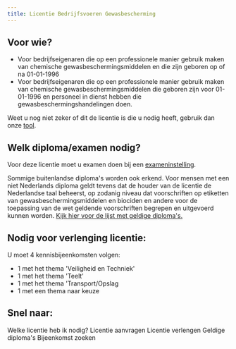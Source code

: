 ```yaml
---
title: Licentie Bedrijfsvoeren Gewasbescherming
---
```

## Voor wie?

* Voor bedrijfseigenaren die op een professionele manier gebruik maken van chemische gewasbeschermingsmiddelen en die zijn geboren op of na 01-01-1996
* Voor bedrijfseigenaren die op een professionele manier gebruik maken van chemische gewasbeschermingsmiddelen die geboren zijn voor 01-01-1996 en personeel in dienst hebben die gewasbeschermingshandelingen doen.

Weet u nog niet zeker of dit de licentie is die u nodig heeft, gebruik dan onze [tool](/licenties/welke-licentie-heb-ik-nodig).

## Welk diploma/examen nodig?

Voor deze licentie moet u examen doen bij een [exameninstelling](/wat-wij-doen/exameninstellingen).

Sommige buitenlandse diploma's worden ook erkend. Voor mensen met een niet Nederlands diploma geldt tevens dat de houder van de licentie de Nederlandse taal beheerst, op zodanig niveau dat voorschriften op etiketten van gewasbeschermingsmiddelen en biociden en andere voor de toepassing van de wet geldende voorschriften begrepen en uitgevoerd kunnen worden. [Kijk hier voor de lijst met geldige diploma's.](/licenties/licentie-aanvragen/ik-heb-een-buitenlands-diploma)

## Nodig voor verlenging licentie:

U moet 4 kennisbijeenkomsten volgen:

* 1 met het thema 'Veiligheid en Techniek'
* 1 met het thema 'Teelt'
* 1 met het thema 'Transport/Opslag
* 1 met een thema naar keuze

## Snel naar:

<link-container>
<link-button to="/licenties/welke-licentie-heb-ik-nodig">Welke licentie heb ik nodig?</link-button>
<link-button to="/licenties/licentie-aanvragen">Licentie aanvragen</link-button>
<link-button to="/licenties/licentie-verlengen">Licentie verlengen</link-button>
<link-button to="/licenties/licentie-aanvragen/ik-heb-een-buitenlands-diploma">Geldige diploma's</link-button>
<link-button to="/bijeenkomsten/bijeenkomsten-zoeken#/bijeenkomsten-zoeken/op-locatie">Bijeenkomst zoeken</link-button>
</link-container>
